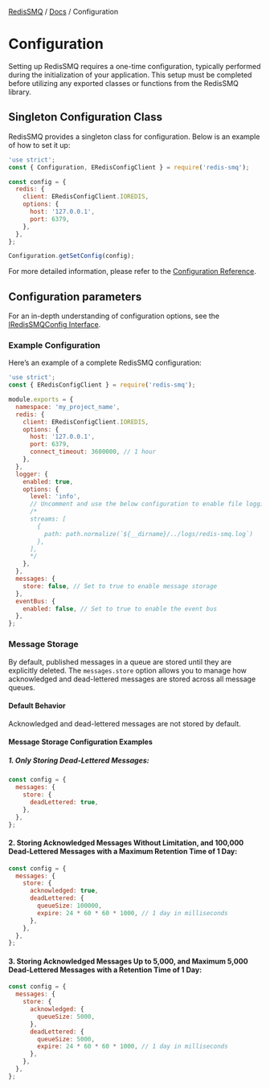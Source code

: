 [RedisSMQ](../README.md) / [Docs](README.md) / Configuration

# Configuration

Setting up RedisSMQ requires a one-time configuration, typically performed during the initialization of your application.
This setup must be completed before utilizing any exported classes or functions from the RedisSMQ library.

## Singleton Configuration Class

RedisSMQ provides a singleton class for configuration. Below is an example of how to set it up:

```javascript
'use strict';
const { Configuration, ERedisConfigClient } = require('redis-smq');

const config = {
  redis: {
    client: ERedisConfigClient.IOREDIS,
    options: {
      host: '127.0.0.1',
      port: 6379,
    },
  },
};

Configuration.getSetConfig(config);
```

For more detailed information, please refer to the [Configuration Reference](api/classes/Configuration.md).

## Configuration parameters

For an in-depth understanding of configuration options, see the [IRedisSMQConfig Interface](api/interfaces/IRedisSMQConfig.md).

### Example Configuration

Here’s an example of a complete RedisSMQ configuration:

```javascript
'use strict';
const { ERedisConfigClient } = require('redis-smq');

module.exports = {
  namespace: 'my_project_name',
  redis: {
    client: ERedisConfigClient.IOREDIS,
    options: {
      host: '127.0.0.1',
      port: 6379,
      connect_timeout: 3600000, // 1 hour
    },
  },
  logger: {
    enabled: true,
    options: {
      level: 'info',
      // Uncomment and use the below configuration to enable file logging
      /*
      streams: [
        {
          path: path.normalize(`${__dirname}/../logs/redis-smq.log`)
        },
      ],
      */
    },
  },
  messages: {
    store: false, // Set to true to enable message storage
  },
  eventBus: {
    enabled: false, // Set to true to enable the event bus
  },
};
```

### Message Storage

By default, published messages in a queue are stored until they are explicitly deleted. The `messages.store` option
allows you to manage how acknowledged and dead-lettered messages are stored across all message queues.

#### Default Behavior

Acknowledged and dead-lettered messages are not stored by default.

#### Message Storage Configuration Examples

##### 1. Only Storing Dead-Lettered Messages:

```javascript
const config = {
  messages: {
    store: {
      deadLettered: true,
    },
  },
};
```

#### 2. Storing Acknowledged Messages Without Limitation, and 100,000 Dead-Lettered Messages with a Maximum Retention Time of 1 Day:

```javascript
const config = {
  messages: {
    store: {
      acknowledged: true,
      deadLettered: {
        queueSize: 100000,
        expire: 24 * 60 * 60 * 1000, // 1 day in milliseconds
      },
    },
  },
};
```

#### 3. Storing Acknowledged Messages Up to 5,000, and Maximum 5,000 Dead-Lettered Messages with a Retention Time of 1 Day:

```javascript
const config = {
  messages: {
    store: {
      acknowledged: {
        queueSize: 5000,
      },
      deadLettered: {
        queueSize: 5000,
        expire: 24 * 60 * 60 * 1000, // 1 day in milliseconds
      },
    },
  },
};
```
